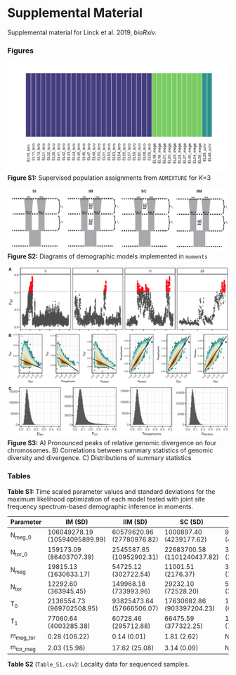 # Supplemental Material

Supplemental material for Linck et al. 2019, *bioRxiv*.

### Figures

![](figS1.png)   
**Figure S1:** Supervised population assignments from `ADMIXTURE` for *K*=3   
   
![](figS2.png)   
**Figure S2:** Diagrams of demographic models implemented in `moments`   

![](figS3.png)     
**Figure S3:** A) Pronounced peaks of relative genomic divergence on four chromosomes. B) Correlations between summary statistics of genomic diversity and divergence. C) Distributions of summary statistics  

### Tables

**Table S1:** Time scaled parameter values and standard deviations for the maximum likelihood optimization of each model tested with joint site frequency spectrum-based demographic inference in moments.


| Parameter           | IM (SD)                       | IIM (SD)                  | SC (SD)                     | SI (SD                   |
|---------------------|-------------------------------|---------------------------|-----------------------------|--------------------------|
| N<sub>meg_0</sub>   | 106049278.19 (10594095899.99) | 60579620.96 (27780976.82) | 1000897.40 (4239177.62)     | 9238.85 (43846.68)       |
| N<sub>tor_0</sub>   | 159173.09 (86403707.39)       | 2545587.85 (10952902.31)  | 22683700.58 (1101240437.82) | 36584.85 (205321.52)     |
| N<sub>meg</sub>     | 19815.13 (1630633.17)         | 54725.12 (302722.54)      | 11001.51 (2176.37)          | 3241053.20 (18733219.57) |
| N<sub>tor</sub>     | 12292.60 (363945.45)          | 149968.18 (733993.96)     | 29232.10 (72528.20)         | 5745.92 (35692.55)       |
| T<sub>0</sub>       | 2136554.73 (969702508.95)     | 93825473.64 (57666506.07) | 17630682.86 (903397204.23)  | 1270.08 (6066.55)        |
| T<sub>1</sub>       | 77060.64 (4003285.38)         | 60728.46 (295712.88)      | 66475.59 (377322.25)        | 1209.56 (7760.79)        |
| m<sub>meg_tor</sub> | 0.28 (106.22)                 | 0.14 (0.01)               | 1.81 (2.62)                 | NA                       |
| m<sub>tor_meg</sub> | 2.03 (15.98)                  | 17.62 (25.08)             | 3.14 (0.09)                 | NA                       |
  
**Table S2** (`Table_S1.csv`): Locality data for sequenced samples.  